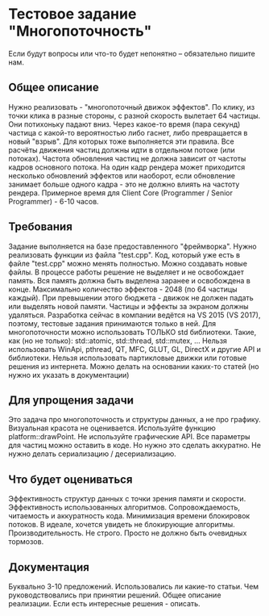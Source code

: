 # Тестовое задание "Многопоточность"

Если будут вопросы или что-то будет непонятно – обязательно пишите нам.

## Общее описание

Нужно реализовать - "многопоточный движок эффектов".
По клику, из точки клика в разные стороны, с разной скорость вылетает 64 частицы.
Они потихоньку падают вниз.
Через какое-то время (пара секунд) частица с какой-то вероятностью либо гаснет, либо превращается в новый "взрыв".
Для которых тоже выполняется эти правила.
Все расчёты движения частиц должны идти в отдельном потоке (или потоках).
Частота обновления частиц не должна зависит от частоты кадров основного потока.
На один кадр рендера может приходится несколько обновлений эффектов или наоборот, если обновление занимает больше одного кадра - это не должно влиять на частоту рендера.
Примерное время для Client Core (Programmer / Senior Programmer) - 6-10 часов.

## Требования

Задание выполняется на базе предоставленного "фреймворка".
Нужно реализовать функции из файла "test.cpp".
Код, который уже есть в файле "test.cpp" можно менять полностью.
Можно создавать новые файлы.
В процессе работы решение не выделяет и не освобождает память. Вся память должна быть выделена заранее и освобождена в конце.
Максимально количество эффектов - 2048 (по 64 частицы каждый).
При превышении этого бюджета - движок не должен падать или выделять новой памяти.
Частицы и эффекты за экраном должны удаляться.
Разработка сейчас в компании ведётся на VS 2015 (VS 2017), поэтому, тестовые задания принимаются только в ней.
Для многопоточности можно использовать ТОЛЬКО std библиотеки. Такие, как (но не только): std::atomic, std::thread, std::mutex, ...
Нельзя использовать WinApi, pthread, QT, MFC, GLUT, GL, DirectX и другие API и библиотеки.
Нельзя использовать партикловые движки или готовые решения из интернета.
Можно делать на основании каких-то статей (но нужно их указать в документации)

## Для упрощения задачи

Это задача про многопоточность и структуры данных, а не про графику.
Визуальная красота не оценивается.
Используйте функцию platform::drawPoint. Не используйте графические API.
Все параметры для частиц можно оставить в коде. Но нужно это сделать аккуратно. Не нужно делать сериализацию / десериализацию.

## Что будет оцениваться

Эффективность структур данных с точки зрения памяти и скорости.
Эффективность использованных алгоритмов.
Сопровождаемость, читаемость и аккуратность кода.
Минимизация времени блокировок потоков. В идеале, хочется увидеть не блокирующие алгоритмы.
Производительность. Не строго. Просто не должно быть очевидных тормозов.

## Документация

Буквально 3-10 предложений.
Использовались ли какие-то статьи.
Чем руководствовались при принятии решений.
Общее описание реализации.
Если есть интересные решения - описать.
